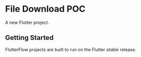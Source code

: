 # File Download POC

A new Flutter project.

## Getting Started

FlutterFlow projects are built to run on the Flutter _stable_ release.
